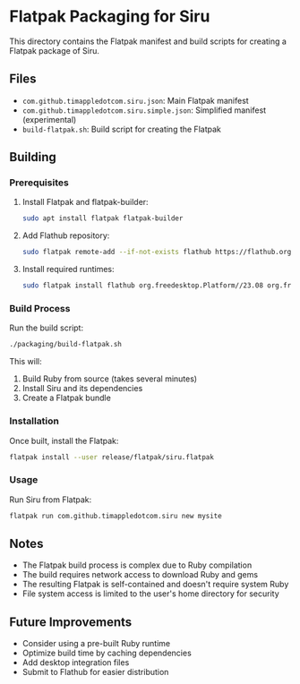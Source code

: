 # Flatpak Packaging for Siru

This directory contains the Flatpak manifest and build scripts for creating a Flatpak package of Siru.

## Files

- `com.github.timappledotcom.siru.json`: Main Flatpak manifest
- `com.github.timappledotcom.siru.simple.json`: Simplified manifest (experimental)
- `build-flatpak.sh`: Build script for creating the Flatpak

## Building

### Prerequisites

1. Install Flatpak and flatpak-builder:
   ```bash
   sudo apt install flatpak flatpak-builder
   ```

2. Add Flathub repository:
   ```bash
   sudo flatpak remote-add --if-not-exists flathub https://flathub.org/repo/flathub.flatpakrepo
   ```

3. Install required runtimes:
   ```bash
   sudo flatpak install flathub org.freedesktop.Platform//23.08 org.freedesktop.Sdk//23.08
   ```

### Build Process

Run the build script:
```bash
./packaging/build-flatpak.sh
```

This will:
1. Build Ruby from source (takes several minutes)
2. Install Siru and its dependencies
3. Create a Flatpak bundle

### Installation

Once built, install the Flatpak:
```bash
flatpak install --user release/flatpak/siru.flatpak
```

### Usage

Run Siru from Flatpak:
```bash
flatpak run com.github.timappledotcom.siru new mysite
```

## Notes

- The Flatpak build process is complex due to Ruby compilation
- The build requires network access to download Ruby and gems
- The resulting Flatpak is self-contained and doesn't require system Ruby
- File system access is limited to the user's home directory for security

## Future Improvements

- Consider using a pre-built Ruby runtime
- Optimize build time by caching dependencies
- Add desktop integration files
- Submit to Flathub for easier distribution
